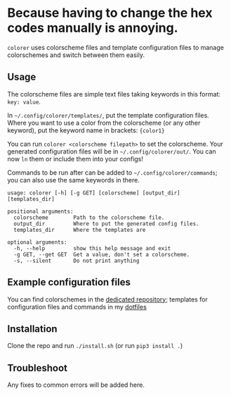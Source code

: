 # Because having to change the hex codes manually is annoying. 

`colorer` uses colorscheme files and template configuration files to manage colorschemes and switch between them easily.

## Usage

The colorscheme files are simple text files taking keywords in this format: `key: value`.

In `~∕.config/colorer/templates/`, put the template configuration files. Where you want to use a color from the colorscheme (or any other keyword), put the keyword name in brackets: `{color1}`

You can run `colorer <colorscheme filepath>` to set the colorscheme. Your generated configuration files will be in `~/.config/colorer/out/`. You can now `ln` them or include them into your configs!

Commands to be run after can be added to `~/.config/colorer/commands`; you can also use the same keywords in there.

```
usage: colorer [-h] [-g GET] [colorscheme] [output_dir] [templates_dir]

positional arguments:
  colorscheme        Path to the colorscheme file.
  output_dir         Where to put the generated config files.
  templates_dir      Where the templates are

optional arguments:
  -h, --help         show this help message and exit
  -g GET, --get GET  Get a value, don't set a colorscheme.
  -s, --silent       Do not print anything
```

## Example configuration files

You can find colorschemes in the [dedicated repository](https://github.com/kiddae/colorer-colorschemes); templates for configuration files and commands in my [dotfiles](https://github.com/kiddae/dotfiles)

## Installation

Clone the repo and run `./install.sh` (or run `pip3 install .`)

## Troubleshoot

Any fixes to common errors will be added here.
